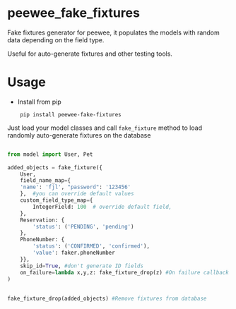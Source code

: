 peewee_fake_fixtures
====================

Fake fixtures generator for peewee, it populates the models with
random data depending on the field type.

Useful for auto-generate fixtures and other testing tools.

Usage
=====

* Install from pip 
```
    pip install peewee-fake-fixtures
```

Just load your model classes and call ``fake_fixture`` method to load 
randomly auto-generate fixtures on the database

```python

from model import User, Pet
 
added_objects = fake_fixture({
    User,
    field_name_map={
    'name': 'fjl', "password": '123456'
    },  #you can override default values
    custom_field_type_map={
        IntegerField: 100  # override default field,
    },
    Reservation: {
        'status': ('PENDING', 'pending')
    },
    PhoneNumber: {
        'status': ('CONFIRMED', 'confirmed'),
        'value': faker.phoneNumber
    }},
    skip_id=True, #don't generate ID fields
    on_failure=lambda x,y,z: fake_fixture_drop(z) #On failure callback
)
 
 
fake_fixture_drop(added_objects) #Remove fixtures from database

```

